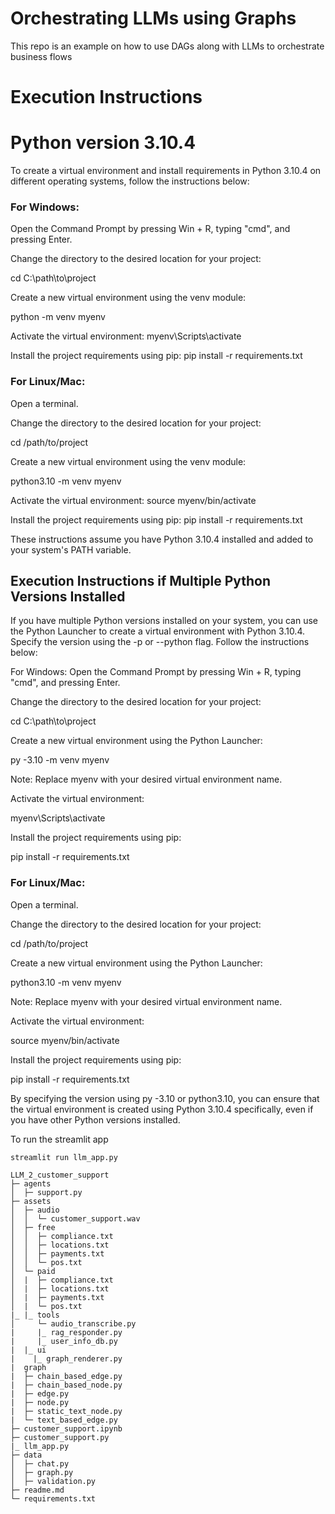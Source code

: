 # Orchestrating LLMs using Graphs

This repo is an example on how to use DAGs along with LLMs to orchestrate business flows


# Execution Instructions

# Python version 3.10.4

To create a virtual environment and install requirements in Python 3.10.4 on different operating systems, follow the instructions below:

### For Windows:

Open the Command Prompt by pressing Win + R, typing "cmd", and pressing Enter.

Change the directory to the desired location for your project:


cd C:\path\to\project

Create a new virtual environment using the venv module:


python -m venv myenv

Activate the virtual environment:
myenv\Scripts\activate


Install the project requirements using pip:
pip install -r requirements.txt

### For Linux/Mac:
Open a terminal.

Change the directory to the desired location for your project:

cd /path/to/project

Create a new virtual environment using the venv module:

python3.10 -m venv myenv


Activate the virtual environment:
source myenv/bin/activate

Install the project requirements using pip:
pip install -r requirements.txt

These instructions assume you have Python 3.10.4 installed and added to your system's PATH variable.

## Execution Instructions if Multiple Python Versions Installed

If you have multiple Python versions installed on your system, you can use the Python Launcher to create a virtual environment with Python 3.10.4. Specify the version using the -p or --python flag. Follow the instructions below:

For Windows:
Open the Command Prompt by pressing Win + R, typing "cmd", and pressing Enter.

Change the directory to the desired location for your project:

cd C:\path\to\project

Create a new virtual environment using the Python Launcher:

py -3.10 -m venv myenv

Note: Replace myenv with your desired virtual environment name.

Activate the virtual environment:


myenv\Scripts\activate


Install the project requirements using pip:

pip install -r requirements.txt


### For Linux/Mac:
Open a terminal.

Change the directory to the desired location for your project:

cd /path/to/project

Create a new virtual environment using the Python Launcher:


python3.10 -m venv myenv


Note: Replace myenv with your desired virtual environment name.

Activate the virtual environment:

source myenv/bin/activate


Install the project requirements using pip:

pip install -r requirements.txt


By specifying the version using py -3.10 or python3.10, you can ensure that the virtual environment is created using Python 3.10.4 specifically, even if you have other Python versions installed.


To run the streamlit app

`streamlit run llm_app.py`

```
LLM_2_customer_support
├─ agents
│  ├─ support.py
├─ assets
│  ├─ audio
│  │  └─ customer_support.wav
│  ├─ free
│  │  ├─ compliance.txt
│  │  ├─ locations.txt
│  │  ├─ payments.txt
│  │  └─ pos.txt
│  └─ paid
│  |  ├─ compliance.txt
│  |  ├─ locations.txt
│  |  ├─ payments.txt
│  |  └─ pos.txt
|_ |_ tools
│     └─ audio_transcribe.py
|     |_ rag_responder.py
|     |_ user_info_db.py
|  |_ ui
|    |_ graph_renderer.py
|  graph
|  ├─ chain_based_edge.py
|  ├─ chain_based_node.py
|  ├─ edge.py
|  ├─ node.py
|  ├─ static_text_node.py
|  └─ text_based_edge.py
├─ customer_support.ipynb
├─ customer_support.py
|_ llm_app.py
├─ data
│  ├─ chat.py
│  ├─ graph.py
│  ├─ validation.py
├─ readme.md
└─ requirements.txt

```